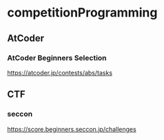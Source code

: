 # competitionProgramming

## AtCoder

### AtCoder Beginners Selection
https://atcoder.jp/contests/abs/tasks

## CTF

### seccon
https://score.beginners.seccon.jp/challenges
